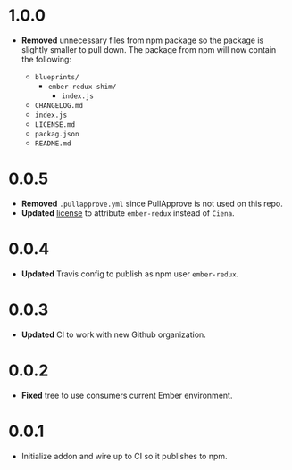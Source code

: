 # 1.0.0

* **Removed** unnecessary files from npm package so the package is slightly smaller to pull down. The package from npm will now contain the following:

  *  `blueprints/`
     * `ember-redux-shim/`
       * `index.js`
  * `CHANGELOG.md`
  * `index.js`
  * `LICENSE.md`
  * `packag.json`
  * `README.md`

# 0.0.5

* **Removed** `.pullapprove.yml` since PullApprove is not used on this repo.
* **Updated** [license](LICENSE) to attribute `ember-redux` instead of `Ciena`.

# 0.0.4

* **Updated** Travis config to publish as npm user `ember-redux`.


# 0.0.3

* **Updated** CI to work with new Github organization.


# 0.0.2

* **Fixed** tree to use consumers current Ember environment.


# 0.0.1

* Initialize addon and wire up to CI so it publishes to npm.


